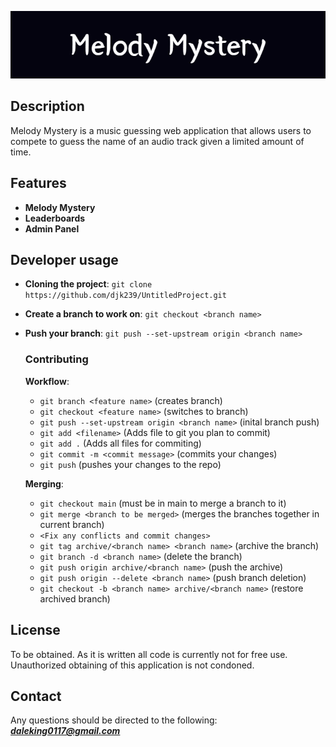 ![Banner](./Melody_Mystery.png)

## Description

Melody Mystery is a music guessing web application that allows users to compete to guess the name of an audio track given
a limited amount of time.

## Features

- **Melody Mystery**
- **Leaderboards**
- **Admin Panel**


## Developer usage

- **Cloning the project**: `git clone https://github.com/djk239/UntitledProject.git`
- **Create a branch to work on**: `git checkout <branch name>`
- **Push your branch**: `git push --set-upstream origin <branch name>`

    ### Contributing
    **Workflow**:
    - `git branch <feature name>` (creates branch)
    - `git checkout <feature name>` (switches to branch)
    - `git push --set-upstream origin <branch name>` (inital branch push)
    - `git add <filename>` (Adds file to git you plan to commit)
    - `git add .` (Adds all files for commiting)
    - `git commit -m <commit message>` (commits your changes)
    - `git push` (pushes your changes to the repo)

    **Merging**:
    - `git checkout main` (must be in main to merge a branch to it)
    - `git merge <branch to be merged>` (merges the branches together in current branch)
    - `<Fix any conflicts and commit changes>`
    - `git tag archive/<branch name> <branch name>` (archive the branch)
    - `git branch -d <branch name>` (delete the branch)
    - `git push origin archive/<branch name>` (push the archive)
    - `git push origin --delete <branch name>` (push branch deletion)
    - `git checkout -b <branch name> archive/<branch name>` (restore archived branch)

## License

To be obtained. As it is written all code is currently not for free use. Unauthorized obtaining of this application is not condoned.

## Contact

Any questions should be directed to the following:
***daleking0117@gmail.com***
